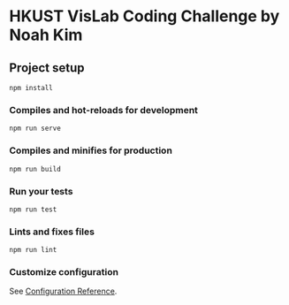 # HKUST VisLab Coding Challenge by Noah Kim

## Project setup
```
npm install
```

### Compiles and hot-reloads for development
```
npm run serve

```

### Compiles and minifies for production
```
npm run build
```

### Run your tests
```
npm run test
```

### Lints and fixes files
```
npm run lint
```

### Customize configuration
See [Configuration Reference](https://cli.vuejs.org/config/).
